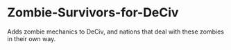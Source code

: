 # Zombie-Survivors-for-DeCiv
Adds zombie mechanics to DeCiv, and nations that deal with these zombies in their own way.
